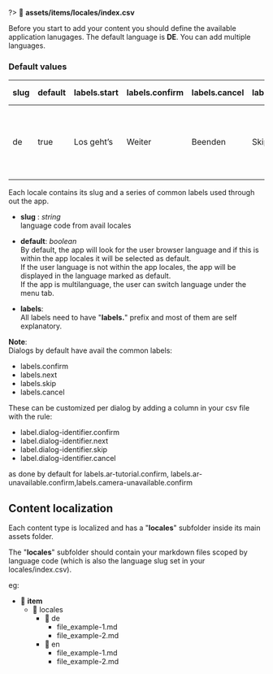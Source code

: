 ?> :page_facing_up: **assets/items/locales/index.csv**

Before you start to add your content you should define the available application lanugages. The default language is **DE**. You can add multiple languages.

### Default values

| slug | default | labels.start | labels.confirm | labels.cancel | labels.skip | labels.next | labels.switch-map | labels.switch-list | labels.go-home        | labels.out-of-geofence.confirm | labels.ar-tutorial.confirm | labels.ar-unavailable.confirm | labels.camera-unavailable.confirm | labels.geo-feeds.look_around         | labels.geo-feeds.get_closer                                       | labels.geo-feeds.find_pov                                                              | labels.geo-feeds.view_pov |
| ---- | ------- | ------------ | -------------- | ------------- | ----------- | ----------- | ----------------- | ------------------ | --------------------- | ------------------------------ | -------------------------- | ----------------------------- | --------------------------------- | ------------------------------------ | ----------------------------------------------------------------- | -------------------------------------------------------------------------------------- | ------------------------- |
| de   | true    | Los geht’s   | Weiter         | Beenden       | Skip        | Weiter      | Map               | List               | Zurück zur Startseite | Zur Karte                      | Los geht’s                 | Zum Hilfebereich              | Zum Hilfebereich                  | Bewege dich auf einen der Kreise zu. | Laufe soweit bis du dich vollkommen im Orangenen Kreis befindest. | Drehe dich um deine Achse bis der orangene Strich in der Mitte deines Bildschirms ist. | Blickwinkel<br/>ansehen   |

Each locale contains its slug and a series of common labels used through out the app.

- **slug** : _string_\
  language code from avail locales
- **default**: _boolean_\
  By default, the app will look for the user browser language and if this is within the app locales it will be selected as default.\
  If the user language is not within the app locales, the app will be displayed in the language marked as default.\
  If the app is multilanguage, the user can switch language under the menu tab.

- **labels**:\
  All labels need to have "**labels.**" prefix and most of them are self explanatory.

**Note**:\
Dialogs by default have avail the common labels:

- labels.confirm
- labels.next
- labels.skip
- labels.cancel

These can be customized per dialog by adding a column in your csv file with the rule:

- label.dialog-identifier.confirm
- label.dialog-identifier.next
- label.dialog-identifier.skip
- label.dialog-identifier.cancel

as done by default for labels.ar-tutorial.confirm, labels.ar-unavailable.confirm,labels.camera-unavailable.confirm

## Content localization

Each content type is localized and has a "**locales**" subfolder inside its main assets folder.

The "**locales**" subfolder should contain your markdown files scoped by language code (which is also the language slug set in your locales/index.csv).

eg:

- :open_file_folder: **item**
  - :file_folder: locales
    - :file_folder: de
      - file_example-1.md
      - file_example-2.md
    - :file_folder: en
      - file_example-1.md
      - file_example-2.md
